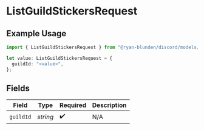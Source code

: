 # ListGuildStickersRequest

## Example Usage

```typescript
import { ListGuildStickersRequest } from "@ryan-blunden/discord/models/operations";

let value: ListGuildStickersRequest = {
  guildId: "<value>",
};
```

## Fields

| Field              | Type               | Required           | Description        |
| ------------------ | ------------------ | ------------------ | ------------------ |
| `guildId`          | *string*           | :heavy_check_mark: | N/A                |